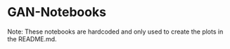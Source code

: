 # GAN-Notebooks

Note: These notebooks are hardcoded and only used to create the plots in the README.md.
